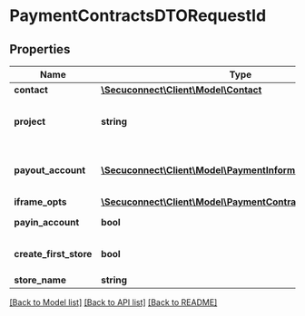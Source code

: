 # PaymentContractsDTORequestId

## Properties
Name | Type | Description | Notes
------------ | ------------- | ------------- | -------------
**contact** | [**\Secuconnect\Client\Model\Contact**](Contact.md) | Contact | 
**project** | **string** | Name of the project (must be unique) | 
**payout_account** | [**\Secuconnect\Client\Model\PaymentInformation**](PaymentInformation.md) | Merchants bank account for the payout | 
**iframe_opts** | [**\Secuconnect\Client\Model\PaymentContractsDTOIFrameOpts**](PaymentContractsDTOIFrameOpts.md) | IFrame opts | 
**payin_account** | **bool** | Pay in account | [default to false]
**create_first_store** | **bool** | Create first store | [optional] [default to false] 
**store_name** | **string** | Store name | [optional]

[[Back to Model list]](../README.md#documentation-for-models) [[Back to API list]](../README.md#documentation-for-api-endpoints) [[Back to README]](../../README.md)


